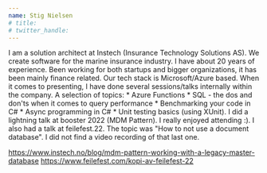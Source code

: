 ```yaml
---
name: Stig Nielsen
# title: 
# twitter_handle: 
---
```

I am a solution architect at Instech (Insurance Technology Solutions AS). We create software for the marine insurance industry. I have about 20 years of experience. Been working for both startups and bigger organizations, it has been mainly finance related. Our tech stack is Microsoft/Azure based. When it comes to presenting, I have done several sessions/talks internally within the company. A selection of topics: * Azure Functions * SQL - the dos and don'ts when it comes to query performance * Benchmarking your code in C# * Async programming in C# * Unit testing basics (using XUnit). I did a lightning talk at booster 2022 (MDM Pattern). I really enjoyed attending :). I also had a talk at feilefest.22. The topic was "How to not use a document database". I did not find a video recording of that last one. 

https://www.instech.no/blog/mdm-pattern-working-with-a-legacy-master-database 
https://www.feilefest.com/kopi-av-feilefest-22

